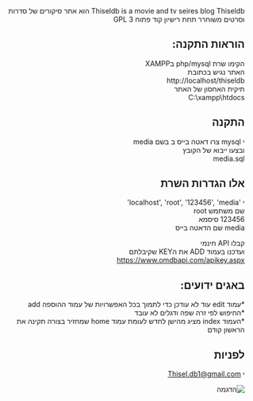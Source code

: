 <div dir="RTL">
Thiseldb is a movie and tv seires blog  
Thiseldb הוא אתר סיקורים של סדרות  וסרטים  
משוחרר תחת רישיון קוד פתוח  
GPL 3

## הוראות התקנה:
הקימו שרת php/mysql  בXAMPP   
האתר נגיש בכתובת  
http://localhost/thiseldb  
תיקית האחסון של האתר  
C:\xampp\htdocs

## התקנה
י mysql צרו דאטה בייס ב בשם media  
ובצעו ייבוא של הקובץ    
media.sql  


## אלו הגדרות השרת
 י 'localhost', 'root', '123456', 'media'    
שם משתמש root    
123456 סיסמא    
media שם הדאטה בייס    


קבלו API חינמי  
ועדכנו בעמוד ADD את הKEY שקיבלתם  
https://www.omdbapi.com/apikey.aspx

## באגים ידועים:
*עמוד edit עוד לא עודכן כדי לתמוך בכל האפשרויות של עמוד ההוספה add  
*החיפוש לפי זרה שפה ודגלים לא עובד  
*העמוד index מציג מהישן לחדש לעומת עמוד home שמחזיר בצורה תקינה את הראשון קודם  

## לפניות
י Thisel.db1@gmail.com  


![הדגמה](site.png)  
